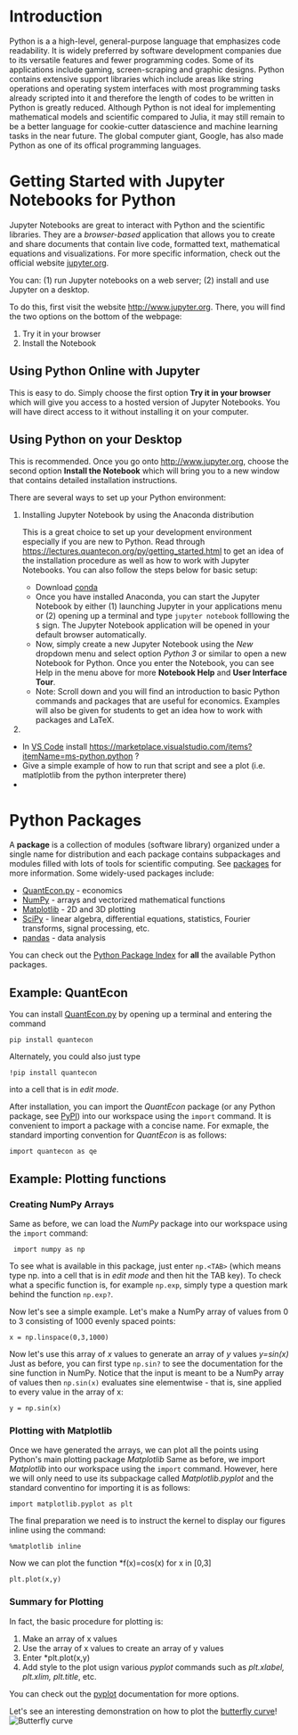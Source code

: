 # Introduction

Python is a a high-level, general-purpose language that emphasizes code readability. It is widely preferred by software development companies due to its versatile features and fewer programming codes. Some of its applications include gaming, screen-scraping and graphic designs. Python contains extensive support libraries which include areas like string operations and operating system interfaces with most programming tasks already scripted into it and therefore the length of codes to be written in Python is greatly reduced. Although Python is not ideal for implementing mathematical models and scientific compared to Julia, it may still remain to be  a better language for cookie-cutter datascience and machine learning tasks in the near future. The global computer giant, Google, has also made Python as one of its offical programming languages. 

# Getting Started with Jupyter Notebooks for Python 

Jupyter Notebooks are great to interact with Python and the scientific libraries. They are a *browser-based* application that allows you to create and share documents that contain live code, formatted text, mathematical equations and visualizations. For more specific information, check out the official website [jupyter.org](http://jupyter.org). 

You can: (1) run Jupyter notebooks on a web server; (2) install and use Jupyter on a desktop. 

To do this, first visit the website http://www.jupyter.org. There, you will find the two options on the bottom of the webpage: 
1. Try it in your browser
2. Install the Notebook

## Using Python Online with Jupyter

This is easy to do. Simply choose the first option **Try it in your browser** which will give you access to a hosted version of Jupyter Notebooks. You will have direct access to it without installing it on your computer. 

## Using Python on your Desktop

This is recommended. Once you go onto http://www.jupyter.org, choose the second option **Install the Notebook** which will bring you to a new window that contains detailed installation instructions.

There are several ways to set up your Python environment: 
1. Installing Jupyter Notebook by using the Anaconda distribution
   
   This is a great choice to set up your development environment especially if you are new to Python. Read through https://lectures.quantecon.org/py/getting_started.html to get an idea of the installation procedure as well as how to work with Jupyter Notebooks. You can also follow the steps below for basic setup:
   - Download [conda](https://www.anaconda.com/download/) 
   - Once you have installed Anaconda, you can start the Jupyter Notebook by either (1) launching Jupyter in your applications menu or (2) opening up a terminal and type `jupyter notebook` folllowing the `$` sign. The Jupyter Notebook application will be opened in your default browser automatically. 
   - Now, simply create a new Jupyter Notebook using the *New* dropdown menu and select option *Python 3* or similar to open a new Notebook for Python. Once you enter the Notebook, you can see Help in the menu above for more **Notebook Help** and **User Interface Tour**.
   - Note: Scroll down and you will find an introduction to basic Python commands and packages that are useful for economics. Examples will also be given for students to get an idea how to work with packages and LaTeX.  
   
2. 
   
- In [VS Code](vscode.md) install https://marketplace.visualstudio.com/items?itemName=ms-python.python  ?
- Give a simple example of how to run that script and see a plot (i.e. matlplotlib from the python interpreter there)
- 


# Python Packages 
A **package** is a collection of modules (software library) organized under a single name for distribution and each package contains subpackages and modules filled with lots of tools for scientific computing. See [packages](https://docs.python.org/3/tutorial/modules.html#packages) for more information. Some widely-used packages include: 
* [QuantEcon.py](https://quantecon.org/quantecon-py) - economics 
* [NumPy](http://www.numpy.org) - arrays and vectorized mathematical functions
* [Matplotlib](http://matplotlib.org) - 2D and 3D plotting 
* [SciPy](http://scipy.org) - linear algebra, differential equations, statistics, Fourier transforms, signal processing, etc.
* [pandas](http://pandas.pydata.org) - data analysis

You can check out the [Python Package Index](https://pypi.python.org/pypi) for **all** the available Python packages.

## Example: QuantEcon 
   You can install [QuantEcon.py](https://quantecon.org/quantecon-py) by opening up a terminal and entering the command 
   ```
   pip install quantecon
   ```
   Alternately, you could also just type
   ```
   !pip install quantecon
   ````
   into a cell that is in *edit mode*. 
   
   After installation, you can import the *QuantEcon* package (or any Python package, see [PyPI](https://pypi.org)) into our workspace using the `import` command. It is convenient to import a package with a concise name. For exmaple, the standard importing convention for *QuantEcon* is as follows: 
   ```
   import quantecon as qe
   ```

## Example: Plotting functions 
### Creating NumPy Arrays 
   Same as before, we can load the *NumPy* package into our workspace using the `import` command:
   ```
    import numpy as np
   ```
   To see what is available in this package, just enter `np.<TAB>` (which means type np. into a cell that is in *edit mode* and then hit the TAB key). To check what a specific function is, for example `np.exp`, simply type a question mark behind the function `np.exp?`. 
   
   Now let's see a simple example. Let's make a NumPy array of values from 0 to 3 consisting of 1000 evenly spaced points:
   ```
   x = np.linspace(0,3,1000)
   ```
   
   Now let's use this array of *x* values to generate an array of *y* values *y=sin(x)* Just as before, you can first type `np.sin?` to see the documentation for the sine function in NumPy. Notice that the input is meant to be a NumPy array of values then `np.sin(x)` evaluates sine elementwise - that is, sine applied to every value in the array of x: 
   ```
   y = np.sin(x)
   ```
   ### Plotting with Matplotlib
   Once we have generated the arrays, we can plot all the points using Python's main plotting package *Matplotlib* Same as before, we import *Matplotlib* into our workspace using the `import` command. However, here we will only need to use its subpackage called *Matplotlib.pyplot* and the standard conventino for importing it is as follows:
   ```
   import matplotlib.pyplot as plt
   ```
   The final preparation we need is to instruct the kernel to display our figures inline using the command: 
   ```
   %matplotlib inline
   ```
   Now  we can plot the function *f(x)=cos(x) for x in [0,3]
   ```
   plt.plot(x,y)
   ```
   ### Summary for Plotting 
   In fact, the basic procedure for plotting is: 
   1. Make an array of x values 
   2. Use the array of x values to create an array of y values 
   3. Enter *plt.plot(x,y) 
   4. Add style to the plot usign various *pyplot* commands such as *plt.xlabel, plt.xlim, plt.title*, etc. 
   
   You can check out the [pyplot](https://matplotlib.org/api/pyplot_summary.html) documentation for more options. 
  
   Let's see an interesting demonstration on how to plot the [butterfly curve](https://en.wikipedia.org/wiki/Butterfly_curve_%28transcendental%29)!  
   ![Butterfly curve](https://www.google.com/search?hl=en-CA&tbs=sbi%3AAMhZZiuEtnvTw_1SeWwO07dmy9vXwy7uKasCCXkXRhN-jK2K1lbKk-KcK2IH00urvD8sTbcIB1itfTLj4KJF12P2iM70aHmlMHbn4xUjZlO9mR1g8ymkOFyZBs1F0Mbj46RuHXj9Bdt5l6P6_17MI7FZhzeGPhP91STe23DCBfQLl_1cBN-6NMKJ0e0gbkR3NjsMPgVLes3-w9Iu6kmpO_1Lfkwy6WOzi0gjdwPQXXPhsGi2vgS5O6uDRZRhOkz_14FcD8PPsDIa8CbAxGEnG6hPJKe8jLtQFMuCBiaUQj73y7jzWmMmjjfhdACYYK3teaB8U7HgT0mrefS60j6ZjGRAOzKNFEnj30EbBuA&ei=kUROW6TtBtOC_wSww63QAQ&q=butterfly+curve&oq=butterfly+curve&gs_l=psy-ab.3...0.0.0.13458.0.0.0.0.0.0.0.0..0.0....0...1..64.psy-ab..0.0.0....0.naXtARs59Jg#)
   


